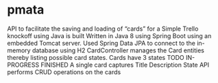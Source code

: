# pmata
API to facilitate the saving and loading of “cards” for a Simple Trello knockoff using Java is built
Written in Java 8 using Spring Boot using an embedded Tomcat server.
Used Spring Data JPA to connect to the in-memory database using H2
CardController manages the Card entities thereby listing possible card states.
Cards have 3 states
TODO
IN-PROGRESS
FINISHED
A single card captures 
Title
Description
State
API performs CRUD operations on the cards 
